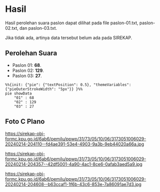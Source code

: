 # Hasil

Hasil perolehan suara paslon dapat dilihat pada file paslon-01.txt, paslon-02.txt, dan paslon-03.txt.

Jika tidak ada, artinya data tersebut belum ada pada SIREKAP.

## Perolehan Suara

 * Paslon 01: **68**.
 * Paslon 02: **129**.
 * Paslon 03: **27**.

```mermaid
%%{init: {"pie": {"textPosition": 0.5}, "themeVariables": {"pieOuterStrokeWidth": "5px"}} }%%
pie showData
    "01" : 68
    "02" : 129
    "03" : 27
```
## Foto C Plano

https://sirekap-obj-formc.kpu.go.id/6ab6/pemilu/ppwp/31/73/05/10/06/3173051006029-20240214-204110--fd4ae391-53e4-4903-9a3b-9eb44020a66a.jpg

https://sirekap-obj-formc.kpu.go.id/6ab6/pemilu/ppwp/31/73/05/10/06/3173051006029-20240214-204357--42df5001-4a90-4ac1-8ce6-0afab3aed5a9.jpg

https://sirekap-obj-formc.kpu.go.id/6ab6/pemilu/ppwp/31/73/05/10/06/3173051006029-20240214-204608--b63ccaf1-1f6b-43c6-853e-7a86091ae7d3.jpg
